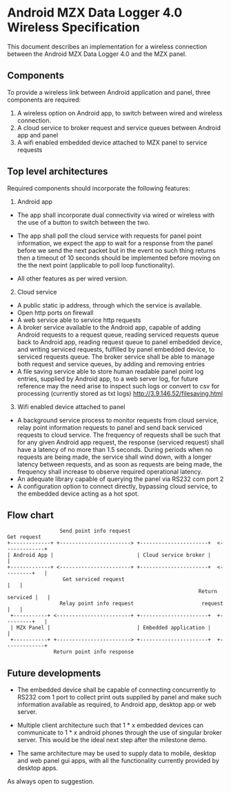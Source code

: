# Android MZX Data Logger 4.0 Wireless Specification

This document describes an implementation for a wireless connection between the Android MZX Data Logger 4.0 and the MZX panel.

## Components

To provide a wireless link between Android application and panel, three components are required:  

1. A wireless option on Android app, to switch between wired and wireless connection.
2. A cloud service to broker request and service queues between Android app and panel
3. A wifi enabled embedded device attached to MZX panel to service requests

## Top level architectures

Required components should incorporate the following features:  

1. Android app
* The app shall incorporate dual connectivity via wired or wireless with the use of a button to switch between the two.
* The app shall poll the cloud service with requests for panel point information, we expect the app to wait for a response from the panel before we send the next packet but in the event no such thing returns then a timeout of 10 seconds should be implemented before moving on the the next point (applicable to poll loop functionality).

* All other features as per wired version.

2. Cloud service

* A public static ip address, through which the service is available.
* Open http ports on firewall
* A web service able to service http requests
* A broker service available to the Android app, capable of adding Android requests to a request queue, reading serviced requests queue back to Android app, reading request queue to panel embedded device, and writing serviced requests, fulfilled by panel embedded device, to serviced requests queue. The broker service shall be able to manage both request and service queues, by adding and removing entries
* A file saving service able to store human readable panel point log entries, supplied by Android app, to a web server log, for future reference may the need arise to inspect such logs or convert to csv for processing (currently stored as txt logs)
http://3.9.146.52/filesaving.html

3. Wifi enabled device attached to panel

* A background service process to monitor requests from cloud service, relay point information requests to panel and send back serviced requests to cloud service. The frequency of requests shall be such that for any given Android app request, the response (serviced request) shall have a latency of no more than 1.5 seconds. During periods when no requests are being made, the service shall wind down, with a longer latency between requests, and as soon as requests are being made, the frequency shall increase to observe required operational latency.
* An adequate library capable of querying the panel via RS232 com port 2
* A configuration option to connect directly, bypassing cloud service, to the embedded device acting as a hot spot.

## Flow chart

```
                 Send point info request                              Get request
+-------------+ +-----------------------> +----------------------+  <-------------+
| Android App |                           | Cloud service broker |                |
+-------------+ <-----------------------+ +----------------------+  <---------+   |
                  Get serviced request                                        |   |
                                                              Return serviced |   |
                 Relay point info request                      request        |   |
 +-----------+ <------------------------+ +----------------------+  +---------+   |
 | MZX Panel |                            | Embedded application |                |
 +-----------+ +------------------------> +----------------------+  +-------------+
               Return point info response
```
## Future developments

* The embedded device shall be capable of connecting concurrently to RS232 com 1 port to collect print outs supplied by panel and make such information available as required, to Android app, desktop app or web server.

* Multiple client architecture such that 1 * x embedded devices can communicate to 1 * x android phones through the use of singular broker server. This would be the ideal next step after the milestone demo.

* The same architecture may be used to supply data to mobile, desktop and web panel gui apps, with all the functionality currently provided by desktop apps.

As always open to suggestion.

